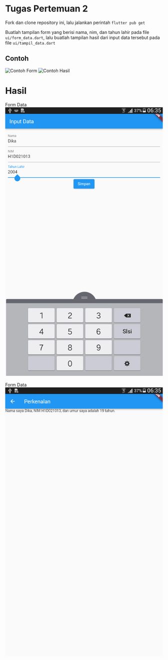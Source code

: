 # Tugas Pertemuan 2

Fork dan clone repository ini, lalu jalankan perintah `flutter pub get`

Buatlah tampilan form yang berisi nama, nim, dan tahun lahir pada file `ui/form_data.dart`, lalu buatlah tampilan hasil dari input data tersebut pada file `ui/tampil_data.dart`

## Contoh

![Contoh Form](form.png)
![Contoh Hasil](hasil.png)


<h1>Hasil</h1>

Form Data<br>
<img src="screenshot/flutter_1.png"><br><br>
Form Data<br>
<img src="screenshot/flutter_2.png">